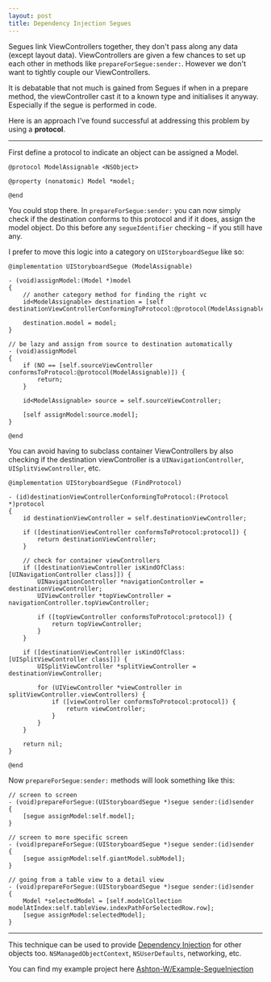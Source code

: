 ```yaml
---
layout: post
title: Dependency Injection Segues
---
```


Segues link ViewControllers together, they don't pass along any data (except layout data). 
ViewControllers are given a few chances to set up each other in methods like `prepareForSegue:sender:`. However we don't want to tightly couple our ViewControllers.

It is debatable that not much is gained from Segues if when in a prepare method, the viewController cast it to a known type and initialises it anyway. Especially if the segue is performed in code.

Here is an approach I've found successful at addressing this problem by using a **protocol**.

---

First define a protocol to indicate an object can be assigned a Model.

```objc
@protocol ModelAssignable <NSObject>

@property (nonatomic) Model *model;

@end
```

You could stop there. In `prepareForSegue:sender:` you can now simply check if the destination conforms to this protocol and if it does, assign the model object. Do this before any `segueIdentifier` checking – if you still have any.

I prefer to move this logic into a category on `UIStoryboardSegue` like so:

```objc
@implementation UIStoryboardSegue (ModelAssignable)

- (void)assignModel:(Model *)model
{
	// another category method for finding the right vc
    id<ModelAssignable> destination = [self destinationViewControllerConformingToProtocol:@protocol(ModelAssignable)];
    
    destination.model = model;
}

// be lazy and assign from source to destination automatically
- (void)assignModel
{
    if (NO == [self.sourceViewController conformsToProtocol:@protocol(ModelAssignable)]) {
        return;
    }
    
    id<ModelAssignable> source = self.sourceViewController;
    
    [self assignModel:source.model];
}

@end
```

You can avoid having to subclass container ViewControllers by also checking if the destination viewController is a `UINavigationController`, `UISplitViewController`, etc.

```objc
@implementation UIStoryboardSegue (FindProtocol)

- (id)destinationViewControllerConformingToProtocol:(Protocol *)protocol
{
    id destinationViewController = self.destinationViewController;
    
    if ([destinationViewController conformsToProtocol:protocol]) {
        return destinationViewController;
    }
    
    // check for container viewControllers
    if ([destinationViewController isKindOfClass:[UINavigationController class]]) {
        UINavigationController *navigationController = destinationViewController;
        UIViewController *topViewController = navigationController.topViewController;
        
        if ([topViewController conformsToProtocol:protocol]) {
            return topViewController;
        }
    }
    
    if ([destinationViewController isKindOfClass:[UISplitViewController class]]) {
        UISplitViewController *splitViewController = destinationViewController;
        
        for (UIViewController *viewController in splitViewController.viewControllers) {
            if ([viewController conformsToProtocol:protocol]) {
                return viewController;
            }
        }
    }
    
    return nil;
}

@end
```

Now `prepareForSegue:sender:` methods will look something like this:

```objc
// screen to screen
- (void)prepareForSegue:(UIStoryboardSegue *)segue sender:(id)sender
{
    [segue assignModel:self.model];
}
```

```objc
// screen to more specific screen
- (void)prepareForSegue:(UIStoryboardSegue *)segue sender:(id)sender
{
    [segue assignModel:self.giantModel.subModel];
}
```

```objc
// going from a table view to a detail view
- (void)prepareForSegue:(UIStoryboardSegue *)segue sender:(id)sender
{
    Model *selectedModel = [self.modelCollection modelAtIndex:self.tableView.indexPathForSelectedRow.row];
    [segue assignModel:selectedModel];
}
```

---

This technique can be used to provide [Dependency Injection](http://en.wikipedia.org/wiki/Dependency_injection) for other objects too. `NSManagedObjectContext`, `NSUserDefaults`, networking, etc.


You can find my example project here [Ashton-W/Example-SegueInjection](https://github.com/Ashton-W/Example-SegueInjection)
